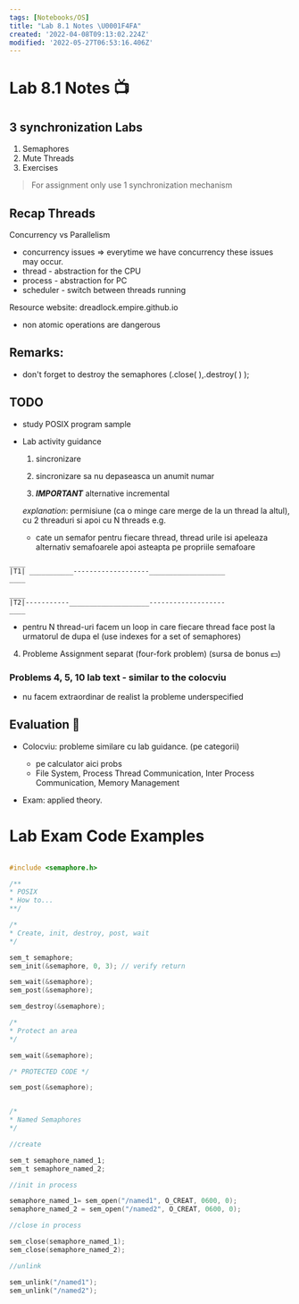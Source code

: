 ```yaml
---
tags: [Notebooks/OS]
title: "Lab 8.1 Notes \U0001F4FA"
created: '2022-04-08T09:13:02.224Z'
modified: '2022-05-27T06:53:16.406Z'
---
```


# Lab 8.1 Notes :tv:

## 3 synchronization Labs
1. Semaphores
2. Mute Threads
3. Exercises

> For assignment only use 1 synchronization mechanism

## Recap Threads
Concurrency vs Parallelism
- concurrency issues => everytime we have concurrency these issues may occur.
- thread - abstraction for the CPU
- process - abstraction for PC
- scheduler - switch between threads running

Resource website: 
<a>dreadlock.empire.github.io

- non atomic operations are dangerous

## Remarks:
- don't forget to destroy the semaphores (.close( ),.destroy( ) );


## TODO
- study POSIX program sample
- Lab activity guidance
  1. sincronizare

  2. sincronizare sa nu depaseasca un anumit numar
  
  3. ***IMPORTANT*** alternative incremental

  *explanation*: permisiune (ca o minge care merge de la un thread la altul), cu 2 threaduri si apoi cu N threads
  e.g. 
  - cate un semafor pentru fiecare thread, thread urile isi apeleaza alternativ semafoarele apoi asteapta pe propriile semafoare

```
____
|T1| ___________-------------------___________________
____

____
|T2|-----------____________________-------------------
____
```
  - pentru N thread-uri facem un loop in care fiecare thread face post la urmatorul de dupa el (use indexes for a set of semaphores)

4. Probleme Assignment separat (four-fork problem) (sursa de bonus :dollar:)

### Problems 4, 5, 10 lab text - similar to the colocviu
- nu facem extraordinar de realist la probleme underspecified


## Evaluation :bear:

- Colocviu: probleme similare cu lab guidance. (pe categorii)
  - pe calculator aici probs
  - File System, Process Thread Communication, Inter Process Communication, Memory Management

- Exam: applied theory. 

# Lab Exam Code Examples

```c

#include <semaphore.h>

/**
* POSIX
* How to...
**/

/*
* Create, init, destroy, post, wait
*/

sem_t semaphore;
sem_init(&semaphore, 0, 3); // verify return

sem_wait(&semaphore);
sem_post(&semaphore);

sem_destroy(&semaphore);

/*
* Protect an area
*/

sem_wait(&semaphore);

/* PROTECTED CODE */

sem_post(&semaphore);


/*
* Named Semaphores
*/

//create

sem_t semaphore_named_1;
sem_t semaphore_named_2;

//init in process

semaphore_named_1= sem_open("/named1", O_CREAT, 0600, 0);
semaphore_named_2 = sem_open("/named2", O_CREAT, 0600, 0);

//close in process

sem_close(semaphore_named_1);
sem_close(semaphore_named_2);

//unlink

sem_unlink("/named1");
sem_unlink("/named2");


```
